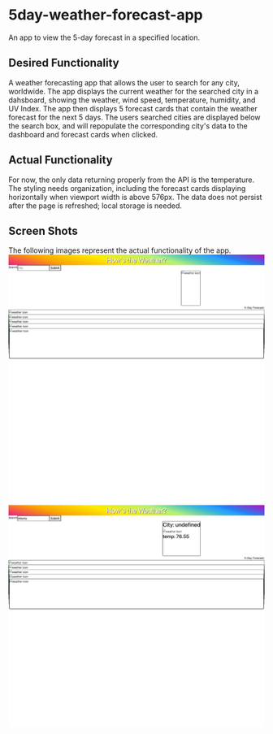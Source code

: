 # 5day-weather-forecast-app
An app to view the 5-day forecast in a specified location.

## Desired Functionality 
A weather forecasting app that allows the user to search for any city, worldwide. The app displays the current weather for the searched city in a dahsboard, showing the weather, wind speed, temperature, humidity, and UV Index. The app then displays 5 forecast cards that contain the weather forecast for the next 5 days. The users searched cities are displayed below the search box, and will repopulate the corresponding city's data to the dashboard and forecast cards when clicked.

## Actual Functionality  
For now, the only data returning properly from the API is the temperature. The styling needs organization, including the forecast cards displaying horizontally when viewport width is above 576px. The data does not persist after the page is refreshed; local storage is needed. 

## Screen Shots  
The following images represent the actual functionality of the app.  
![weather app landing page](./assets/images/weather-app2.png)
![weather app search function](./assets/images/weather-app.png)
